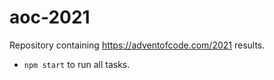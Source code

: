 # aoc-2021

Repository containing https://adventofcode.com/2021 results.

- `npm start` to run all tasks.
